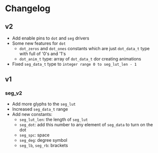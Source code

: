 # Changelog

## v2

* Add enable pins to `dot` and `seg` drivers
* Some new features for `dot`
  * `dot_zeros` and `dot_ones` constants which are just `dot_data_t` type with full of '0's and '1's
  * `dot_anim_t` type: array of `dot_data_t` dor creating animations
* Fixed `seg_data_t` type to `integer range 0 to seg_lut_len - 1`

## v1

### seg_v2

* Add more glyphs to the `seg_lut`
* Increased `seg_data_t` range
* Add new constants:
  * `seg_lut_len`: the length of `seg_lut`
  * `seg_dot`: add this number to any element of `seg_data` to turn on the dot
  * `seg_spc`: space
  * `seg_deg`: degree symbol
  * `seg_lb`, `seg_rb`: brackets
